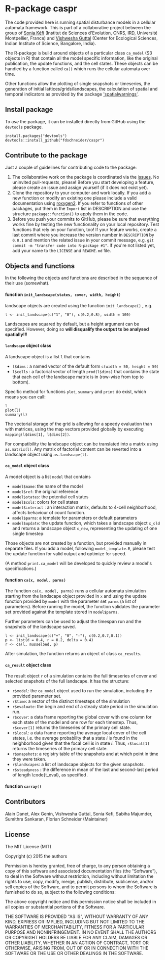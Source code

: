 R-package caspr
===============

The code provided here is running spatial disturbance models in a cellular automata framework. This is part of a collaborative project between the group of [Sonia Kéfi](http://sonia.kefi.fr/) (Institut de Sciences d'Evolution, CNRS, IRD, Université Montpellier, France) and [Vishwesha Guttal](https://teelabiisc.wordpress.com/) (Center for Ecological Sciences, Indian Institute of Science, Bangalore, India).

The R-package is build around objects of a particular class `ca_model` (S3 objects in R) that contain all the model specific information, like the original publication, the update functions, and the cell states. 
These objects can be handled by a function called `ca()` which runs the cellular automata over time. 

Other functions allow the plotting of single snapshots or timeseries, the generation of initial lattices/grids/landscapes, the calculation of spatial and temporal indicators as provided by the package ['spatialwarnings'](https://github.com/fdschneider/spatial_warnings).

## Install package

To *use* the package, it can be installed directly from GitHub using the `devtools` package. 

```
install.packages("devtools")
devtools::install_github("fdschneider/caspr")
```

## Contribute to the package

Just a couple of guidelines for contributing code to the package:

1. The collaborative work on the package is coordinated via the [issues](https://github.com/fdschneider/caspr/issues). No uninvited pull-requests, please! Before you start developing a feature, please create an issue and assign yourself (if it does not exist yet). 
2. Clone the repository to your computer and work locally. If you add a new function or modify an existing one please include a valid documentation using [roxygen2](http://r-pkgs.had.co.nz/man.html). If you refer to functions of other packages, put them in the `Import` list in DESCRIPTION and use the structure `package::function()` to apply them in the code. 
3. Before you push your commits to GitHub, please be sure that everything works fine by testing the new functionality on your local repository. Test functions that rely on your function, too! If your feature works, create a last commit where you increase the version number in `DESCRIPTION` by `0.0.1` and mention the related issue in your commit message, e.g. `git commit -m "transfer code into R-package #1"`. If you're not listed yet, add your name to the `LICENSE` and `README.md` file. 


## Objects and functions

In the following the objects and functions are described in the sequence of their use (somewhat). 


####  function `init_landscape(states, cover, width, height)`

landscape objects are created using the function `init_landscape()` , e.g. 

```
l <- init_landscape(c("1", "0"), c(0.2,0.8), width = 100)
``` 

Landscapes are squared by default, but a height argument can be specified. However, doing so **will disqualify the output to be analysed spatially!!!** 

#### `landscape` object class

A landscape object is a list `l` that contains

- `l$dims` : a named vector of the default form `c(width = 50, height = 50)`
- `l$cells` : a factorial vector of length `prod(l$dims)` that contains the state that each cell of the landscape matrix is in (row-wise from top to bottom). 

Specific method for functions `plot`, `summary` and `print` do exist, which means you can call:

```
l
plot(l)
summary(l)
```

The vectorial storage of the grid is allowing for a speedy evaluation than with matrices, using the map vectors provided globally by executing `mapping(l$dims[1], l$dims[2])`. 

For compatibility the landscape object can be translated into a matrix using `as.matrix(l)`. Any matrix of factorial content can be reverted into a landscape object using `as.landscape(l)`. 

#### `ca_model` object class 

A model object is a list `model` that contains

- `model$name`: the name of the model
- `model$ref`: the original reference
- `model$states`: the potential cell states
- `model$cols`: colors for cell states
- `model$interact` : an interaction matrix, defaults to 4-cell neighborhood, affects behaviour of count function. 
- `model$parms`: a template for parameters or default parameters 
- `model$update`: the update function, which takes a landscape object `x_old` and returns a landscape object `x_new`, representing the updating of one single timestep

Those objects are not created by a function, but provided manually in separate files. If you add a model, following `model_template.R`, please test the update function for valid output and optimize for speed. 

(A method `print.ca_model` will be developed to quickly review a model's specifications.)

#### function `ca(x, model, parms)` 

The function `ca(x, model, parms)` runs a cellular automata simulation starting from the landscape object provided in `x` and using the update function provided by `model` with the parameter set `parms` (a list of parameters). Before running the model, the function validates the parameter set provided against the template stored in `model$parms`. 

Further parameters can be used to adjust the timespan run and the snapshots of the landscape saved. 

```
l <- init_landscape(c("+", "0", "-"), c(0.2,0.7,0.1))
p <- list(d = 0.4, r = 0.2, delta = 0.4) 
r <- ca(l, musselbed, p)

```

After simulation, the function returns an object of class `ca_results`.  


#### `ca_result` object class

The result object `r` of a simulation contains the full timeseries of cover and selected snapshots of the full landscape. It has the structure:

- `r$model`: the `ca_model` object used to run the simulation, including the provided parameter set.  
- `r$time`: a vector of the distinct timesteps of the simulation
- `r$evaluate`: the begin and end of a steady state period in the simulation run. 
- `r$cover`: a data frame reporting the global cover with one column for each state of the model and one row for each timestep. Thus, `r$cover[1]` returns the timeseries of the primary cell state. 
- `r$local`: a data frame reporting the average local cover of the cell states, i.e. the average probability that a state *i* is found in the neighborhood given that the focal cell is in state *i*. Thus, `r$local[1]` returns the timeseries of the primary cell state. 
- `r$snapshots`: a registry table of the snapshots and at which point in time they were taken. 
- `r$landscapes`: a list of landscape objects for the given snapshots.
- `r$steadyness` : the difference in mean of the last and second-last period of length \code{t_eval}, as specified . 

#### function `carray()`


## Contributors

Alain Danet, Alex Genin, Vishwesha Guttal, Sonia Kefi, Sabiha Majumder, Sumithra Sankaran, Florian Schneider (Maintainer)

## License

The MIT License (MIT)

Copyright (c) 2015 the authors

Permission is hereby granted, free of charge, to any person obtaining a copy
of this software and associated documentation files (the "Software"), to deal
in the Software without restriction, including without limitation the rights
to use, copy, modify, merge, publish, distribute, sublicense, and/or sell
copies of the Software, and to permit persons to whom the Software is
furnished to do so, subject to the following conditions:

The above copyright notice and this permission notice shall be included in
all copies or substantial portions of the Software.

THE SOFTWARE IS PROVIDED "AS IS", WITHOUT WARRANTY OF ANY KIND, EXPRESS OR
IMPLIED, INCLUDING BUT NOT LIMITED TO THE WARRANTIES OF MERCHANTABILITY,
FITNESS FOR A PARTICULAR PURPOSE AND NONINFRINGEMENT. IN NO EVENT SHALL THE
AUTHORS OR COPYRIGHT HOLDERS BE LIABLE FOR ANY CLAIM, DAMAGES OR OTHER
LIABILITY, WHETHER IN AN ACTION OF CONTRACT, TORT OR OTHERWISE, ARISING FROM,
OUT OF OR IN CONNECTION WITH THE SOFTWARE OR THE USE OR OTHER DEALINGS IN
THE SOFTWARE.
